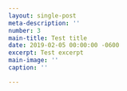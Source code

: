 ```yaml
---
layout: single-post
meta-description: ''
number: 3
main-title: Test title
date: 2019-02-05 00:00:00 -0600
excerpt: Test excerpt
main-image: ''
caption: ''

---
```

